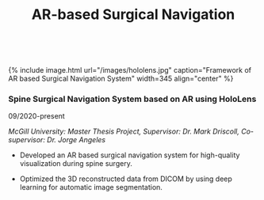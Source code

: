 ﻿---
layout: page
title: AR-based Surgical Navigation
permalink: /Research/AR-based Surgical Navigation/
---

&nbsp;

{% include image.html url="/images/hololens.jpg" caption="Framework of AR based Surgical Navigation System" width=345 align="center" %}

### **Spine Surgical Navigation System based on AR using HoloLens**

09/2020-present

*McGill University: Master Thesis Project, Supervisor: Dr. Mark Driscoll, Co-supervisor: Dr. Jorge Angeles*

- Developed an AR based surgical navigation system for high-quality visualization during spine surgery.

- Optimized the 3D reconstructed data from DICOM by using deep learning for automatic image segmentation.
